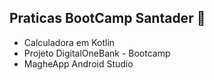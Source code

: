 ## Praticas BootCamp Santader :calling:



- Calculadora em Kotlin
- Projeto DigitalOneBank - Bootcamp
- MagheApp Android Studio
